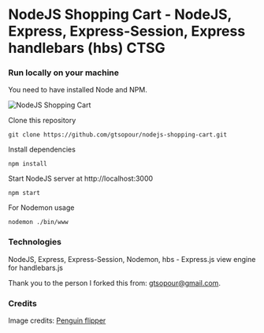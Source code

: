 # NodeJS Shopping Cart - NodeJS, Express, Express-Session, Express handlebars (hbs) CTSG

### Run locally on your machine
You need to have installed Node and NPM.

![NodeJS Shopping Cart](/data/nodejs-cart-1.png?raw=true "NodeJS Shopping Cart")

Clone this repository
``` shell
git clone https://github.com/gtsopour/nodejs-shopping-cart.git
```

Install dependencies
``` shell
npm install
```

Start NodeJS server at http://localhost:3000
``` shell
npm start
```

For Nodemon usage
``` shell
nodemon ./bin/www
```

### Technologies
NodeJS, Express, Express-Session, Nodemon, hbs - Express.js view engine for handlebars.js

Thank you to the person I forked this from: gtsopour@gmail.com. 

### Credits

Image credits:
[Penguin flipper](https://ejphoto.com/images_FK/FK_KingPenguin40.jpg)
